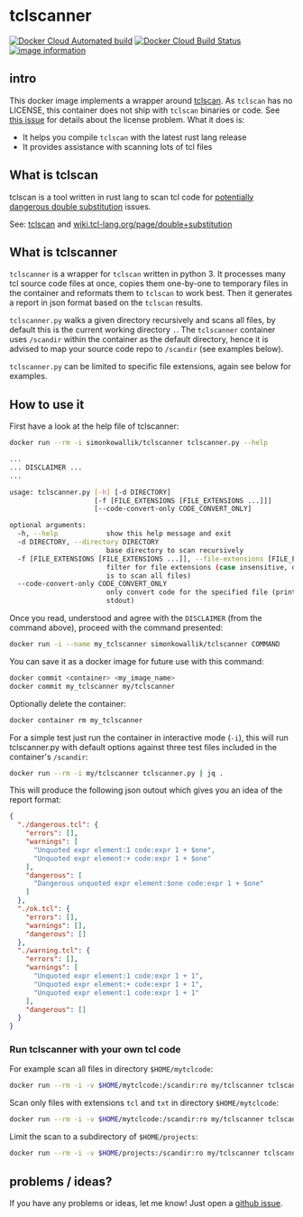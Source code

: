 # tclscanner
[![Docker Cloud Automated build](https://img.shields.io/docker/cloud/automated/simonkowallik/tclscanner.svg?color=brightgreen)](https://hub.docker.com/r/simonkowallik/tclscanner)
[![Docker Cloud Build Status](https://img.shields.io/docker/cloud/build/simonkowallik/tclscanner.svg)](https://hub.docker.com/r/simonkowallik/tclscanner/builds)
[![image information](https://images.microbadger.com/badges/image/simonkowallik/tclscanner.svg)](https://microbadger.com/images/simonkowallik/tclscanner)
## intro

This docker image implements a wrapper around [tclscan](https://github.com/aidanhs/tclscan).
As `tclscan` has no LICENSE, this container does not ship with `tclscan` binaries or code. See [this issue](https://github.com/aidanhs/tclscan/issues/2) for details about the license problem.
What it does is:

- It helps you compile `tclscan` with the latest rust lang release
- It provides assistance with scanning lots of tcl files


## What is tclscan
tclscan is a tool written in rust lang to scan tcl code for [potentially dangerous double substitution](https://wiki.tcl-lang.org/page/double+substitution) issues.

See: [tclscan](https://github.com/aidanhs/tclscan) and [wiki.tcl-lang.org/page/double+substitution](https://wiki.tcl-lang.org/page/double+substitution)

## What is tclscanner
`tclscanner` is a wrapper for `tclscan` written in python 3. It processes many tcl source code files at once, copies them one-by-one to temporary files in the container and reformats them to `tclscan` to work best. Then it generates a report in json format based on the `tclscan` results.

`tclscanner.py` walks a given directory recursively and scans all files, by default this is the current working directory `.`. The `tclscanner` container uses `/scandir` within the container as the default directory, hence it is advised to map your source code repo to `/scandir` (see examples below).

`tclscanner.py` can be limited to specific file extensions, again see below for examples.

## How to use it

First have a look at the help file of tclscanner:
```sh
docker run --rm -i simonkowallik/tclscanner tclscanner.py --help

...
... DISCLAIMER ...
...

usage: tclscanner.py [-h] [-d DIRECTORY]
                     [-f [FILE_EXTENSIONS [FILE_EXTENSIONS ...]]]
                     [--code-convert-only CODE_CONVERT_ONLY]

optional arguments:
  -h, --help            show this help message and exit
  -d DIRECTORY, --directory DIRECTORY
                        base directory to scan recursively
  -f [FILE_EXTENSIONS [FILE_EXTENSIONS ...]], --file-extensions [FILE_EXTENSIONS [FILE_EXTENSIONS ...]]
                        filter for file extensions (case insensitive, default
                        is to scan all files)
  --code-convert-only CODE_CONVERT_ONLY
                        only convert code for the specified file (prints to
                        stdout)
```

Once you read, understood and agree with the `DISCLAIMER` (from the command above), proceed with the command presented:
```sh
docker run -i --name my_tclscanner simonkowallik/tclscanner COMMAND
```

You can save it as a docker image for future use with this command:
```sh
docker commit <container> <my_image_name>
docker commit my_tclscanner my/tclscanner
```

Optionally delete the container:
```sh
docker container rm my_tclscanner
```

For a simple test just run the container in interactive mode (`-i`), this will run tclscanner.py with default options against three test files included in the container's `/scandir`:
```sh
docker run --rm -i my/tclscanner tclscanner.py | jq .
```
This will produce the following json outout which gives you an idea of the report format:
```json
{
  "./dangerous.tcl": {
    "errors": [],
    "warnings": [
      "Unquoted expr element:1 code:expr 1 + $one",
      "Unquoted expr element:+ code:expr 1 + $one"
    ],
    "dangerous": [
      "Dangerous unquoted expr element:$one code:expr 1 + $one"
    ]
  },
  "./ok.tcl": {
    "errors": [],
    "warnings": [],
    "dangerous": []
  },
  "./warning.tcl": {
    "errors": [],
    "warnings": [
      "Unquoted expr element:1 code:expr 1 + 1",
      "Unquoted expr element:+ code:expr 1 + 1",
      "Unquoted expr element:1 code:expr 1 + 1"
    ],
    "dangerous": []
  }
}
```

### Run tclscanner with your own tcl code

For example scan all files in directory `$HOME/mytclcode`:
```sh
docker run --rm -i -v $HOME/mytclcode:/scandir:ro my/tclscanner tclscanner.py
```

Scan only files with extensions `tcl` and `txt` in directory `$HOME/mytclcode`:
```sh
docker run --rm -i -v $HOME/mytclcode:/scandir:ro my/tclscanner tclscanner.py --file-extensions tcl txt
```

Limit the scan to a subdirectory of `$HOME/projects`:
```sh
docker run --rm -i -v $HOME/projects:/scandir:ro my/tclscanner tclscanner.py --file-extensions tcl txt --directory ./tclsourcecode
```

## problems / ideas?
If you have any problems or ideas, let me know!
Just open a [github issue](https://github.com/simonkowallik/docker/issues).
